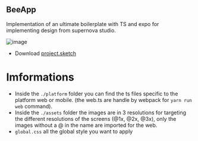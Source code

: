 ## BeeApp

Implementation of an ultimate boilerplate with TS and expo for implementing design from supernova studio.

![image](https://cdn1.imggmi.com/uploads/2019/10/22/71b321d4549897b285f33a0c29c92534-full.png)

- Download
  [project.sketch](https://drive.google.com/file/d/18XzTUq8MnbdSvq0alVoHcUcTes3IQ2WQ/view)

# Imformations

- Inside the `./platform` folder you can find the ts files specific to the platform web or mobile. (the web.ts are handle by webpack for `yarn run web` command).
- Inside the `./assets` folder the images are in 3 resolutions for targeting the different resolutions of the screens (@1x, @2x, @3x), only the images without a @ in the name are imported for the web.
- `global.css` all the global style you want to apply
